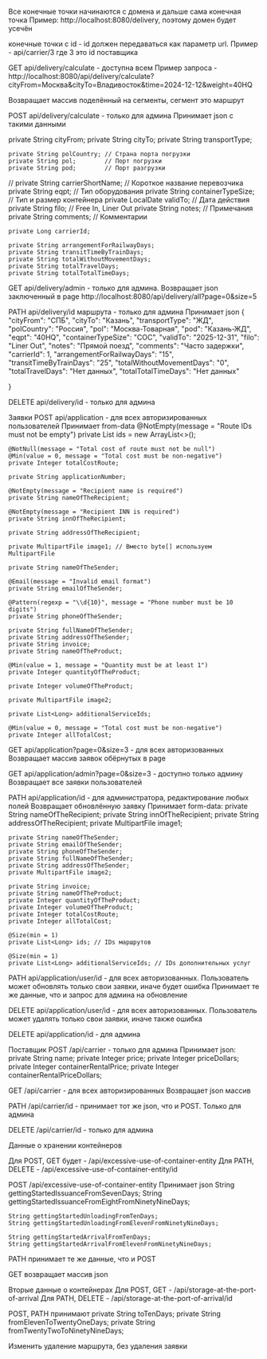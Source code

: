 Все конечные точки начинаются с домена и дальше сама конечная точка
Пример: http://localhost:8080/delivery, поэтому домен будет усечён

конечные точки с id - id должен передаваться как параметр url. Пример - api/carrier/3 где 3 это id поставщика

GET api/delivery/calculate - доступна всем
Пример
запроса - http://localhost:8080/api/delivery/calculate?cityFrom=Москва&cityTo=Владивосток&time=2024-12-12&weight=40HQ

Возвращает массив поделённый на сегменты, сегмент это маршрут

POST api/delivery/calculate - только для админа
Принимает json с такими данными

private String cityFrom;
private String cityTo;
private String transportType;

    private String polCountry; // Страна порта погрузки
    private String pol;        // Порт погрузки
    private String pod;        // Порт разгрузки

// private String carrierShortName; // Короткое название перевозчика
private String eqpt; // Тип оборудования
private String containerTypeSize; // Тип и размер контейнера
private LocalDate validTo; // Дата действия
private String filo; // Free In, Liner Out
private String notes; // Примечания
private String comments; // Комментарии

    private Long carrierId;

    private String arrangementForRailwayDays;
    private String transitTimeByTrainDays;
    private String totalWithoutMovementDays;
    private String totalTravelDays;
    private String totalTotalTimeDays;

GET api/delivery/admin - только для админа.
Возвращает json заключенный в page
http://localhost:8080/api/delivery/all?page=0&size=5

PATH api/delivery/id маршрута - только для админа
Принимает json
{
"cityFrom": "СПБ",
"cityTo": "Казань",
"transportType": "ЖД",
"polCountry": "Россия",
"pol": "Москва-Товарная",
"pod": "Казань-ЖД",
"eqpt": "40HQ",
"containerTypeSize": "COC",
"validTo": "2025-12-31",
"filo": "Liner Out",
"notes": "Прямой поезд",
"comments": "Часто задержки",
"carrierId": 1,
"arrangementForRailwayDays": "15",
"transitTimeByTrainDays": "25",
"totalWithoutMovementDays": "0",
"totalTravelDays": "Нет данных",
"totalTotalTimeDays": "Нет данных"

}

DELETE api/delivery/id - только для админа

Заявки
POST api/application - для всех авторизированных пользователей
Принимает from-data
@NotEmpty(message = "Route IDs must not be empty")
private List<Long> ids = new ArrayList<>();

    @NotNull(message = "Total cost of route must not be null")
    @Min(value = 0, message = "Total cost must be non-negative")
    private Integer totalCostRoute;

    private String applicationNumber;

    @NotEmpty(message = "Recipient name is required")
    private String nameOfTheRecipient;

    @NotEmpty(message = "Recipient INN is required")
    private String innOfTheRecipient;

    private String addressOfTheRecipient;

    private MultipartFile image1; // Вместо byte[] используем MultipartFile

    private String nameOfTheSender;

    @Email(message = "Invalid email format")
    private String emailOfTheSender;

    @Pattern(regexp = "\\d{10}", message = "Phone number must be 10 digits")
    private String phoneOfTheSender;

    private String fullNameOfTheSender;
    private String addressOfTheSender;
    private String invoice;
    private String nameOfTheProduct;

    @Min(value = 1, message = "Quantity must be at least 1")
    private Integer quantityOfTheProduct;

    private Integer volumeOfTheProduct;

    private MultipartFile image2;

    private List<Long> additionalServiceIds;

    @Min(value = 0, message = "Total cost must be non-negative")
    private Integer allTotalCost;

GET api/application?page=0&size=3 - для всех авторизованных
Возвращает массив заявок обёрнутых в page

GET api/application/admin?page=0&size=3 - доступно только админу
Возвращает все заявки пользователей

PATH api/application/id - для администратора, редактирование любых полей
Возвращает обновлённую заявку
Принимает form-data:
private String nameOfTheRecipient;
private String innOfTheRecipient;
private String addressOfTheRecipient;
private MultipartFile image1;

    private String nameOfTheSender;
    private String emailOfTheSender;
    private String phoneOfTheSender;
    private String fullNameOfTheSender;
    private String addressOfTheSender;
    private MultipartFile image2;

    private String invoice;
    private String nameOfTheProduct;
    private Integer quantityOfTheProduct;
    private Integer volumeOfTheProduct;
    private Integer totalCostRoute;
    private Integer allTotalCost;

    @Size(min = 1)
    private List<Long> ids; // IDs маршрутов

    @Size(min = 1)
    private List<Long> additionalServiceIds; // IDs дополнительных услуг

PATH api/application/user/id - для всех авторизованных. Пользователь может обновлять только свои заявки, иначе будет ошибка
Принимает те же данные, что и запрос для админа на обновление

DELETE api/application/user/id - для всех авторизованных. Пользователь может удалять только свои заявки, иначе также ошибка

DELETE api/application/id - для админа

Поставщик
POST /api/carrier - только для админа
Принимает json:
private String name;
private Integer price;
private Integer priceDollars;
private Integer containerRentalPrice;
private Integer containerRentalPriceDollars;

GET /api/carrier - для всех авторизированных
Возвращает json массив

PATH /api/carrier/id - принимает тот же json, что и POST. Только для админа

DELETE /api/carrier/id - только для админа

Данные о хранении контейнеров

Для POST, GET будет - /api/excessive-use-of-container-entity
Для PATH, DELETE - /api/excessive-use-of-container-entity/id

POST /api/excessive-use-of-container-entity
Принимает json
String gettingStartedIssuanceFromSevenDays;
String gettingStartedIssuanceFromEightFromNinetyNineDays;

    String gettingStartedUnloadingFromTenDays;
    String gettingStartedUnloadingFromElevenFromNinetyNineDays;

    String gettingStartedArrivalFromTenDays;
    String gettingStartedArrivalFromElevenFromNinetyNineDays;

PATH принимает те же данные, что и POST

GET возвращает массив json

Вторые данные о контейнерах
Для POST, GET - /api/storage-at-the-port-of-arrival
Для PATH, DELETE - /api/storage-at-the-port-of-arrival/id

POST, PATH принимают
private String toTenDays;
private String fromElevenToTwentyOneDays;
private String fromTwentyTwoToNinetyNineDays;


Изменить удаление маршрута, без удаления заявки